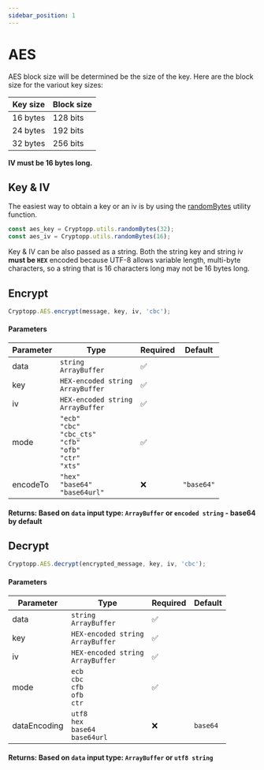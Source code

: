 ```yaml
---
sidebar_position: 1
---
```


# AES

AES block size will be determined be the size of the key. Here are the block size for the variout key sizes:

| Key size | Block size |
| -------- | ---------- |
| 16 bytes | 128 bits   |
| 24 bytes | 192 bits   |
| 32 bytes | 256 bits   |

**IV must be 16 bytes long.**

## Key & IV

The easiest way to obtain a key or an iv is by using the [randomBytes](../../utils) utility function.

```js
const aes_key = Cryptopp.utils.randomBytes(32);
const aes_iv = Cryptopp.utils.randomBytes(16);
```

Key & IV can be also passed as a string. Both the string key and string iv **must be `HEX`** encoded because UTF-8 allows variable length, multi-byte characters, so a string that is 16 characters long may not be 16 bytes long.

## Encrypt

```js
Cryptopp.AES.encrypt(message, key, iv, 'cbc');
```

#### Parameters

| Parameter | Type                                                                                            | Required | Default    |
| --------- | ----------------------------------------------------------------------------------------------- | -------- | ---------- |
| data      | `string` <br/> `ArrayBuffer`                                                                    | ✅       |            |
| key       | `HEX-encoded string` <br/>`ArrayBuffer`                                                         | ✅       |            |
| iv        | `HEX-encoded string` <br/> `ArrayBuffer`                                                        | ✅       |            |
| mode      | `"ecb"` <br/> `"cbc"` <br/> `"cbc_cts"` <br/> `"cfb"` <br/> `"ofb"` <br/> `"ctr"` <br/> `"xts"` | ✅       |
| encodeTo  | `"hex"` <br/> `"base64"` <br/> `"base64url"`                                                    | ❌       | `"base64"` |

#### Returns: Based on `data` input type: `ArrayBuffer` or `encoded string` - base64 by default

## Decrypt

```js
Cryptopp.AES.decrypt(encrypted_message, key, iv, 'cbc');
```

#### Parameters

| Parameter    | Type                                                  | Required | Default  |
| ------------ | ----------------------------------------------------- | -------- | -------- |
| data         | `string` <br/> `ArrayBuffer`                          | ✅       |          |
| key          | `HEX-encoded string` <br/> `ArrayBuffer`              | ✅       |          |
| iv           | `HEX-encoded string` <br/> `ArrayBuffer`              | ✅       |          |
| mode         | `ecb` <br/> `cbc` <br/> `cfb` <br/> `ofb` <br/> `ctr` | ✅       |          |
| dataEncoding | `utf8` <br/> `hex` <br/> `base64` <br/> `base64url`   | ❌       | `base64` |

#### Returns: Based on `data` input type: `ArrayBuffer` or `utf8 string`


